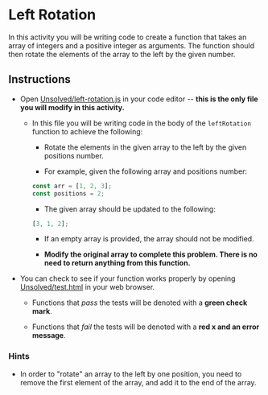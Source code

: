 # Left Rotation

In this activity you will be writing code to create a function that takes an array of integers and a positive integer as arguments. The function should then rotate the elements of the array to the left by the given number.

## Instructions

* Open [Unsolved/left-rotation.js](Unsolved/left-rotation.js) in your code editor -- **this is the only file you will modify in this activity.**

  * In this file you will be writing code in the body of the `leftRotation` function to achieve the following:

    * Rotate the elements in the given array to the left by the given positions number.

    * For example, given the following array and positions number:

    ```js
    const arr = [1, 2, 3];
    const positions = 2;
    ```

    * The given array should be updated to the following:

    ```js
    [3, 1, 2];
    ```

    * If an empty array is provided, the array should not be modified.

    * **Modify the original array to complete this problem. There is no need to return anything from this function.**

* You can check to see if your function works properly by opening [Unsolved/test.html](Unsolved/test.html) in your web browser.

  * Functions that _pass_ the tests will be denoted with a **green check mark**.

  * Functions that _fail_ the tests will be denoted with a **red x and an error message**.

### Hints

* In order to "rotate" an array to the left by one position, you need to remove the first element of the array, and add it to the end of the array.
